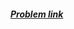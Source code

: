 ##### <a href="https://www.hackerrank.com/contests/projecteuler/challenges/euler004" target="_blank">Problem link</a>